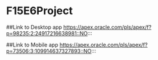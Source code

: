# F15E6Project

##Link to Desktop app
https://apex.oracle.com/pls/apex/f?p=98235:2:24917216638981::NO:::

##Link to Mobile app
https://apex.oracle.com/pls/apex/f?p=73506:3:109914637327893::NO:::
